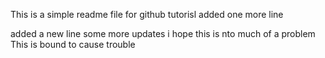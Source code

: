 This is a simple readme file for github tutorisl
added one more line

added a new line
some more updates
i hope this is nto much of a problem
This is bound to cause trouble
